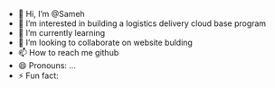 - 👋 Hi, I’m @Sameh
- 👀 I’m interested in building a logistics delivery cloud base program
- 🌱 I’m currently learning 
- 💞️ I’m looking to collaborate on website bulding
- 📫 How to reach me github
- 😄 Pronouns: ...
- ⚡ Fun fact: 

<!---
Sameh1231/Sameh1231 is a ✨ special ✨ repository because its `README.md` (this file) appears on your GitHub profile.
You can click the Preview link to take a look at your changes.
--->
